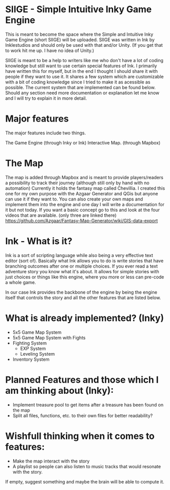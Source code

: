 # SIIGE - Simple Intuitive Inky Game Engine

This is meant to become the space where the Simple and Intuitive Inky Game Engine (short SIIGE) will be uploaded.
SIIGE was written in Ink by Inklestudios and should only be used with that and/or Unity. (If you get that to work hit me up. I have no idea of Unity.)

SIIGE is meant to be a help to writers like me who don't have a lot of coding knowledge but still want to use certain special features of Ink. I primarily have written this for myself, but in the end I thought I should share it with people if they want to use it. It shares a few system which are customizable with a bit of coding knowledge since I tried to make it as acessible as possible. The current system that are implemented can be found below. Should any section need more documentation or explanation let me know and I will try to explain it in more detail.

# Major features

The major features include two things. 

The Game Engine (through Inky or Ink)
Interactive Map. (through Mapbox)

# The Map

The map is added through Mapbox and is meant to provide players/readers a possibility to track their journey (although still only by hand with no automation)
Currently it holds the fantasy map called Chevillia. I created this one for my own purpose with the Azgaar Generator and QGis but anyone can use it if they want to. You can also create your own maps and implement them into the engine and one day I will write a documentation for it but not today. If you want a basic concept go to this and look at the four videos that are available. (only three are linked there) https://github.com/Azgaar/Fantasy-Map-Generator/wiki/GIS-data-export

# Ink - What is it?

Ink is a sort of scripting language while also being a very effective text editor (sort of). Basically what Ink allows you to do is write stories that have branching outcomes after one or multiple choices. If you ever read a text adventure story you know what it's about. It allows for simple stories with just choices or things like this engine, where you more or less can pre-code a whole game.

In our case Ink provides the backbone of the engine by being the engine itself that controls the story and all the other features that are listed below.

# What is already implemented? (Inky)

* 5x5 Game Map System
* 5x5 Game Map System with Fights
* Fighting System
  * EXP System
  * Leveling System
* Inventory System

# Planned Features and those which I am thinking about (Inky):

* Implement treasure pool to get items after a treasure has been found on the map
* Split all files, functions, etc. to their own files for better readability?

# Wishfull thinking when it comes to features:

* Make the map interact with the story
* A playlist so people can also listen to music tracks that would resonate with the story.

If empty, suggest something and maybe the brain will be able to compute it.
